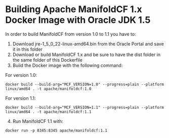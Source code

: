 # Building Apache ManifoldCF 1.x Docker Image with Oracle JDK 1.5

In order to build ManifoldCF from version 1.0 to 1.1 you have to:

1. Download jre-1_5_0_22-linux-amd64.bin from the Oracle Portal and save it in this folder
2. Download or build ManifoldCF 1.x and be sure to have the dist folder in the same folder of this Dockerfile
3. Build the Docker image with the following command:
 
 For version 1.0:
 
 `docker build --build-arg="MCF_VERSION=1.0" --progress=plain --platform linux/amd64 . -t apache/manifoldcf:1.0`
 
 For version 1.1:
 
 `docker build --build-arg="MCF_VERSION=1.1" --progress=plain --platform linux/amd64 . -t apache/manifoldcf:1.1`
 
4. Run ManifoldCF 1.1 with:

`docker run -p 8345:8345 apache/manifoldcf:1.1`